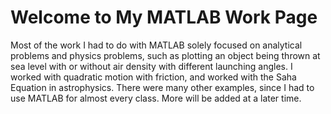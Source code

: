 # Welcome to My MATLAB Work Page

Most of the work I had to do with MATLAB solely focused on analytical problems and physics problems, such as plotting an object being thrown at sea level with or without air density with different launching angles. I worked with quadratic motion with friction, and worked with the Saha Equation in astrophysics. There were many other examples, since I had to use MATLAB for almost every class. More will be added at a later time.
